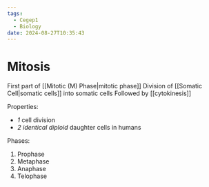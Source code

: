 ```yaml
---
tags:
  - Cegep1
  - Biology
date: 2024-08-27T10:35:43
---
```


# Mitosis

First part of [[Mitotic (M) Phase|mitotic phase]]
Division of [[Somatic Cell|somatic cells]] into somatic cells
Followed by [[cytokinesis]]

Properties:

- *1* cell division
- *2 identical diploid* daughter cells in humans

Phases:

1. Prophase
2. Metaphase
3. Anaphase
4. Telophase